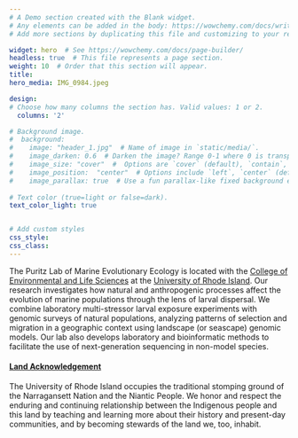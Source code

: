 ```yaml
---
# A Demo section created with the Blank widget.
# Any elements can be added in the body: https://wowchemy.com/docs/writing-markdown-latex/
# Add more sections by duplicating this file and customizing to your requirements.

widget: hero  # See https://wowchemy.com/docs/page-builder/
headless: true  # This file represents a page section.
weight: 10  # Order that this section will appear.
title: 
hero_media: IMG_0984.jpeg

design:
# Choose how many columns the section has. Valid values: 1 or 2.
  columns: '2'

# Background image.
#  background:
#    image: "header_1.jpg"  # Name of image in `static/media/`.
#    image_darken: 0.6  # Darken the image? Range 0-1 where 0 is transparent and 1 is opaque.
#    image_size: "cover"  #  Options are `cover` (default), `contain`, or `actual` size.
#    image_position:  "center"  # Options include `left`, `center` (default), or `right`.
#    image_parallax: true  # Use a fun parallax-like fixed background effect? true/false
  
# Text color (true=light or false=dark).
text_color_light: true


# Add custom styles
css_style:
css_class: 
---
```

The Puritz Lab of Marine Evolutionary Ecology is located with the [College of Environmental and Life Sciences](https://web.uri.edu/cels/) at the [University of Rhode Island](https://www.uri.edu). Our research investigates how natural and anthropogenic processes affect the evolution of marine populations through the lens of larval dispersal.  We combine laboratory multi-stressor larval exposure experiments with genomic surveys of natural populations, analyzing patterns of selection and migration in a geographic context using landscape (or seascape) genomic models.  Our lab also develops laboratory and bioinformatic methods to facilitate the use of next-generation sequencing in non-model species.


#### [Land Acknowledgement](https://www.uri.edu/about/land-acknowledgment/)

The University of Rhode Island occupies the traditional stomping ground of the Narragansett Nation and the Niantic People. We honor and respect the enduring and continuing relationship between the Indigenous people and this land by teaching and learning more about their history and present-day communities, and by becoming stewards of the land we, too, inhabit.
